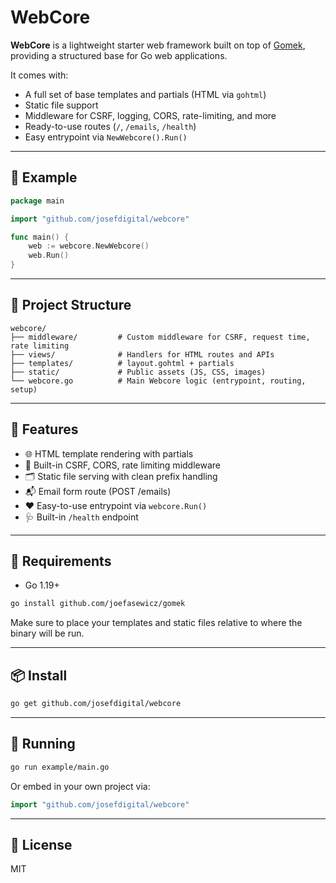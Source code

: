 # WebCore

**WebCore** is a lightweight starter web framework built on top of [Gomek](https://github.com/joegasewicz/gomek), providing a structured base for Go web applications.

It comes with:

* A full set of base templates and partials (HTML via `gohtml`)
* Static file support
* Middleware for CSRF, logging, CORS, rate-limiting, and more
* Ready-to-use routes (`/`, `/emails`, `/health`)
* Easy entrypoint via `NewWebcore().Run()`

---

## 🧪 Example

```go
package main

import "github.com/josefdigital/webcore"

func main() {
	web := webcore.NewWebcore()
	web.Run()
}
```

---

## 📁 Project Structure

```
webcore/
├── middleware/         # Custom middleware for CSRF, request time, rate limiting
├── views/              # Handlers for HTML routes and APIs
├── templates/          # layout.gohtml + partials
├── static/             # Public assets (JS, CSS, images)
└── webcore.go          # Main Webcore logic (entrypoint, routing, setup)
```

---

## 🚀 Features

* 🌐 HTML template rendering with partials
* 🧩 Built-in CSRF, CORS, rate limiting middleware
* 🗂 Static file serving with clean prefix handling
* 📬 Email form route (POST /emails)
* ❤️ Easy-to-use entrypoint via `webcore.Run()`
* 🩺 Built-in `/health` endpoint

---

## 🔧 Requirements

* Go 1.19+

```bash
go install github.com/joefasewicz/gomek
```

Make sure to place your templates and static files relative to where the binary will be run.

---

## 📦 Install

```bash
go get github.com/josefdigital/webcore
```

---

## 🏁 Running

```bash
go run example/main.go
```

Or embed in your own project via:

```go
import "github.com/josefdigital/webcore"
```

---

## 📄 License

MIT
